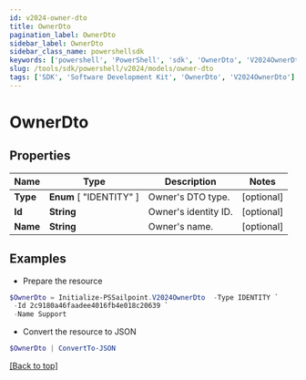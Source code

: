 ```yaml
---
id: v2024-owner-dto
title: OwnerDto
pagination_label: OwnerDto
sidebar_label: OwnerDto
sidebar_class_name: powershellsdk
keywords: ['powershell', 'PowerShell', 'sdk', 'OwnerDto', 'V2024OwnerDto'] 
slug: /tools/sdk/powershell/v2024/models/owner-dto
tags: ['SDK', 'Software Development Kit', 'OwnerDto', 'V2024OwnerDto']
---
```



# OwnerDto

## Properties

Name | Type | Description | Notes
------------ | ------------- | ------------- | -------------
**Type** |  **Enum** [  "IDENTITY" ] | Owner's DTO type. | [optional] 
**Id** | **String** | Owner's identity ID. | [optional] 
**Name** | **String** | Owner's name. | [optional] 

## Examples

- Prepare the resource
```powershell
$OwnerDto = Initialize-PSSailpoint.V2024OwnerDto  -Type IDENTITY `
 -Id 2c9180a46faadee4016fb4e018c20639 `
 -Name Support
```

- Convert the resource to JSON
```powershell
$OwnerDto | ConvertTo-JSON
```


[[Back to top]](#) 

